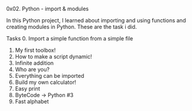 0x02. Python - import & modules

In this Python  project, I learned about importing and using functions and creating
modules in Python. These are the task i did.

Tasks
0. Import a simple function from a simple file
1. My first toolbox!
2. How to make a script dynamic!
3. Infinite addition
4. Who are you?
5. Everything can be imported
6. Build my own calculator!
7. Easy print
8. ByteCode -> Python #3
9. Fast alphabet
